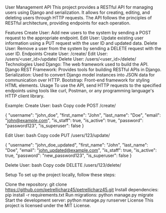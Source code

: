 User Management API
This project provides a RESTful API for managing users using Django and serialization. It allows for creating, editing, and deleting users through HTTP requests. The API follows the principles of RESTful architecture, providing endpoints for each operation.

Features
Create User: Add new users to the system by sending a POST request to the appropriate endpoint.
Edit User: Update existing user information using a PUT request with the user ID and updated data.
Delete User: Remove a user from the system by sending a DELETE request with the user ID.
Endpoints
Create User: /create/
Edit User: /users/<user_id>/update/
Delete User: /users/<user_id>/delete/
Technologies Used
Django: The web framework used to build the API.
Django REST Framework: Provides tools for building RESTful APIs in Django.
Serialization: Used to convert Django model instances into JSON data for communication over HTTP.
Bootstrap: Front-end framework for styling HTML elements.
Usage
To use the API, send HTTP requests to the specified endpoints using tools like curl, Postman, or any programming language's HTTP client library.

Example:
Create User:
bash
Copy code
POST /create/

{
    "username": "john_doe",
    "first_name": "John",
    "last_name": "Doe",
    "email": "john@example.com",
    "is_staff": true,
    "is_active": true,
    "password": "password123",
    "is_superuser": false
}

Edit User:
bash
Copy code
PUT /users/123/update/

{
    "username": "john_doe_updated",
    "first_name": "John",
    "last_name": "Doe",
    "email": "john_updated@example.com",
    "is_staff": true,
    "is_active": true,
    "password": "new_password123",
    "is_superuser": false
}

Delete User:
bash
Copy code
DELETE /users/123/delete/

Setup
To set up the project locally, follow these steps:

Clone the repository: git clone https://github.com/petrellicharz45/petrellicharz45.git
Install dependencies: pip install -r requirements.txt
Run migrations: python manage.py migrate
Start the development server: python manage.py runserver
License
This project is licensed under the MIT License.
